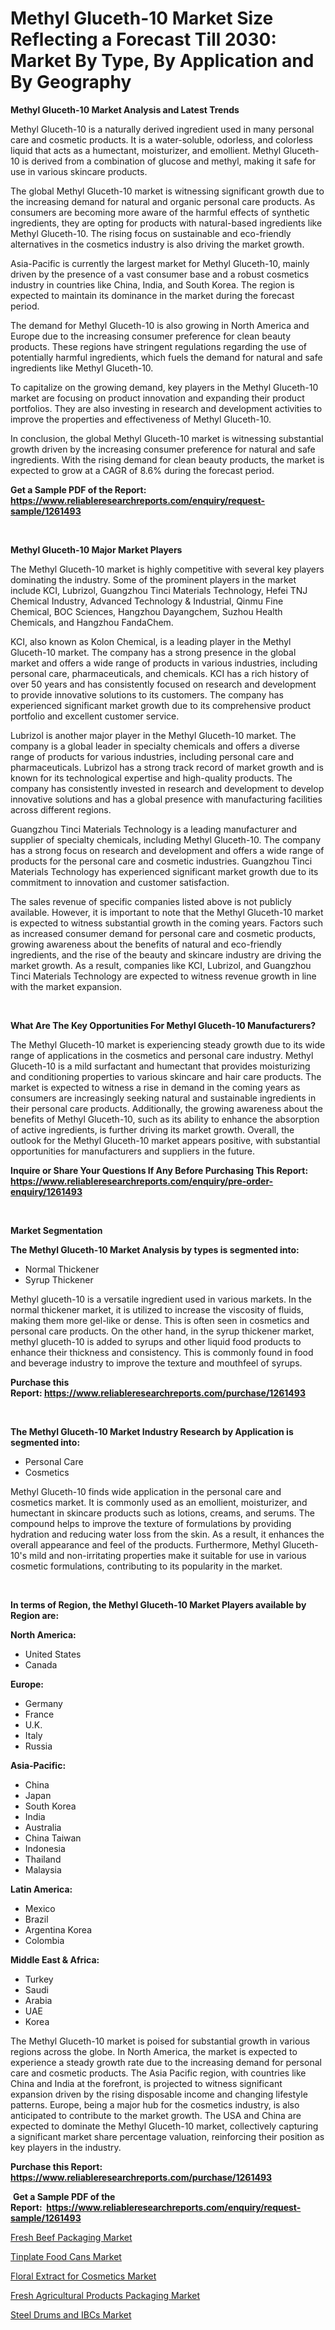 <p><h1>Methyl Gluceth-10 Market Size Reflecting a Forecast Till 2030: Market By Type, By Application and By Geography</h1></p><p><strong>Methyl Gluceth-10 Market Analysis and Latest Trends</strong></p>
<p><p>Methyl Gluceth-10 is a naturally derived ingredient used in many personal care and cosmetic products. It is a water-soluble, odorless, and colorless liquid that acts as a humectant, moisturizer, and emollient. Methyl Gluceth-10 is derived from a combination of glucose and methyl, making it safe for use in various skincare products.</p><p>The global Methyl Gluceth-10 market is witnessing significant growth due to the increasing demand for natural and organic personal care products. As consumers are becoming more aware of the harmful effects of synthetic ingredients, they are opting for products with natural-based ingredients like Methyl Gluceth-10. The rising focus on sustainable and eco-friendly alternatives in the cosmetics industry is also driving the market growth.</p><p>Asia-Pacific is currently the largest market for Methyl Gluceth-10, mainly driven by the presence of a vast consumer base and a robust cosmetics industry in countries like China, India, and South Korea. The region is expected to maintain its dominance in the market during the forecast period.</p><p>The demand for Methyl Gluceth-10 is also growing in North America and Europe due to the increasing consumer preference for clean beauty products. These regions have stringent regulations regarding the use of potentially harmful ingredients, which fuels the demand for natural and safe ingredients like Methyl Gluceth-10.</p><p>To capitalize on the growing demand, key players in the Methyl Gluceth-10 market are focusing on product innovation and expanding their product portfolios. They are also investing in research and development activities to improve the properties and effectiveness of Methyl Gluceth-10.</p><p>In conclusion, the global Methyl Gluceth-10 market is witnessing substantial growth driven by the increasing consumer preference for natural and safe ingredients. With the rising demand for clean beauty products, the market is expected to grow at a CAGR of 8.6% during the forecast period.</p></p>
<p><strong>Get a Sample PDF of the Report:&nbsp; <a href="https://www.reliableresearchreports.com/enquiry/request-sample/1261493">https://www.reliableresearchreports.com/enquiry/request-sample/1261493</a></strong></p>
<p>&nbsp;</p>
<p><strong>Methyl Gluceth-10 Major Market Players</strong></p>
<p><p>The Methyl Gluceth-10 market is highly competitive with several key players dominating the industry. Some of the prominent players in the market include KCI, Lubrizol, Guangzhou Tinci Materials Technology, Hefei TNJ Chemical Industry, Advanced Technology & Industrial, Qinmu Fine Chemical, BOC Sciences, Hangzhou Dayangchem, Suzhou Health Chemicals, and Hangzhou FandaChem.</p><p>KCI, also known as Kolon Chemical, is a leading player in the Methyl Gluceth-10 market. The company has a strong presence in the global market and offers a wide range of products in various industries, including personal care, pharmaceuticals, and chemicals. KCI has a rich history of over 50 years and has consistently focused on research and development to provide innovative solutions to its customers. The company has experienced significant market growth due to its comprehensive product portfolio and excellent customer service.</p><p>Lubrizol is another major player in the Methyl Gluceth-10 market. The company is a global leader in specialty chemicals and offers a diverse range of products for various industries, including personal care and pharmaceuticals. Lubrizol has a strong track record of market growth and is known for its technological expertise and high-quality products. The company has consistently invested in research and development to develop innovative solutions and has a global presence with manufacturing facilities across different regions.</p><p>Guangzhou Tinci Materials Technology is a leading manufacturer and supplier of specialty chemicals, including Methyl Gluceth-10. The company has a strong focus on research and development and offers a wide range of products for the personal care and cosmetic industries. Guangzhou Tinci Materials Technology has experienced significant market growth due to its commitment to innovation and customer satisfaction.</p><p>The sales revenue of specific companies listed above is not publicly available. However, it is important to note that the Methyl Gluceth-10 market is expected to witness substantial growth in the coming years. Factors such as increased consumer demand for personal care and cosmetic products, growing awareness about the benefits of natural and eco-friendly ingredients, and the rise of the beauty and skincare industry are driving the market growth. As a result, companies like KCI, Lubrizol, and Guangzhou Tinci Materials Technology are expected to witness revenue growth in line with the market expansion.</p></p>
<p>&nbsp;</p>
<p><strong>What Are The Key Opportunities For Methyl Gluceth-10 Manufacturers?</strong></p>
<p><p>The Methyl Gluceth-10 market is experiencing steady growth due to its wide range of applications in the cosmetics and personal care industry. Methyl Gluceth-10 is a mild surfactant and humectant that provides moisturizing and conditioning properties to various skincare and hair care products. The market is expected to witness a rise in demand in the coming years as consumers are increasingly seeking natural and sustainable ingredients in their personal care products. Additionally, the growing awareness about the benefits of Methyl Gluceth-10, such as its ability to enhance the absorption of active ingredients, is further driving its market growth. Overall, the outlook for the Methyl Gluceth-10 market appears positive, with substantial opportunities for manufacturers and suppliers in the future.</p></p>
<p><strong>Inquire or Share Your Questions If Any Before Purchasing This Report: <a href="https://www.reliableresearchreports.com/enquiry/pre-order-enquiry/1261493">https://www.reliableresearchreports.com/enquiry/pre-order-enquiry/1261493</a></strong></p>
<p>&nbsp;</p>
<p><strong>Market Segmentation</strong></p>
<p><strong>The Methyl Gluceth-10 Market Analysis by types is segmented into:</strong></p>
<p><ul><li>Normal Thickener</li><li>Syrup Thickener</li></ul></p>
<p><p>Methyl gluceth-10 is a versatile ingredient used in various markets. In the normal thickener market, it is utilized to increase the viscosity of fluids, making them more gel-like or dense. This is often seen in cosmetics and personal care products. On the other hand, in the syrup thickener market, methyl gluceth-10 is added to syrups and other liquid food products to enhance their thickness and consistency. This is commonly found in food and beverage industry to improve the texture and mouthfeel of syrups.</p></p>
<p><strong>Purchase this Report:&nbsp;<a href="https://www.reliableresearchreports.com/purchase/1261493">https://www.reliableresearchreports.com/purchase/1261493</a></strong></p>
<p>&nbsp;</p>
<p><strong>The Methyl Gluceth-10 Market Industry Research by Application is segmented into:</strong></p>
<p><ul><li>Personal Care</li><li>Cosmetics</li></ul></p>
<p><p>Methyl Gluceth-10 finds wide application in the personal care and cosmetics market. It is commonly used as an emollient, moisturizer, and humectant in skincare products such as lotions, creams, and serums. The compound helps to improve the texture of formulations by providing hydration and reducing water loss from the skin. As a result, it enhances the overall appearance and feel of the products. Furthermore, Methyl Gluceth-10's mild and non-irritating properties make it suitable for use in various cosmetic formulations, contributing to its popularity in the market.</p></p>
<p>&nbsp;</p>
<p><strong>In terms of Region, the Methyl Gluceth-10 Market Players available by Region are:</strong></p>
<p>
    <p> <strong> North America: </strong>
        <ul>
            <li>United States</li>
            <li>Canada</li>
        </ul>
        </p> 
    <p> <strong> Europe: </strong>
        <ul>
            <li>Germany</li>
            <li>France</li>
            <li>U.K.</li>
            <li>Italy</li>
            <li>Russia</li>
        </ul>
        </p> 
    <p> <strong> Asia-Pacific: </strong>
        <ul>
            <li>China</li>
            <li>Japan</li>
            <li>South Korea</li>
            <li>India</li>
            <li>Australia</li>
            <li>China Taiwan</li>
            <li>Indonesia</li>
            <li>Thailand</li>
            <li>Malaysia</li>
        </ul>
        </p> 
    <p> <strong> Latin America: </strong>
        <ul>
            <li>Mexico</li>
            <li>Brazil</li>
            <li>Argentina Korea</li>
            <li>Colombia</li>
        </ul>
        </p> 
    <p> <strong> Middle East & Africa: </strong>
        <ul>
            <li>Turkey</li>
            <li>Saudi</li>
            <li>Arabia</li>
            <li>UAE</li>
            <li>Korea</li>
        </ul>
    </p>
    </p>
<p><p>The Methyl Gluceth-10 market is poised for substantial growth in various regions across the globe. In North America, the market is expected to experience a steady growth rate due to the increasing demand for personal care and cosmetic products. The Asia Pacific region, with countries like China and India at the forefront, is projected to witness significant expansion driven by the rising disposable income and changing lifestyle patterns. Europe, being a major hub for the cosmetics industry, is also anticipated to contribute to the market growth. The USA and China are expected to dominate the Methyl Gluceth-10 market, collectively capturing a significant market share percentage valuation, reinforcing their position as key players in the industry.</p></p>
<p><strong>Purchase this Report: <a href="https://www.reliableresearchreports.com/purchase/1261493">https://www.reliableresearchreports.com/purchase/1261493</a></strong></p>
<p>&nbsp;<strong>Get a Sample PDF of the Report:&nbsp;&nbsp;<a href="https://www.reliableresearchreports.com/enquiry/request-sample/1261493">https://www.reliableresearchreports.com/enquiry/request-sample/1261493</a></strong></p>
<p><strong></strong></p>
<p><p><a href="https://github.com/RickHolmes3/Market-Research-Report-List-2/blob/main/fresh-beef-packaging-market.md">Fresh Beef Packaging Market</a></p><p><a href="https://github.com/CliffMedina6/Market-Research-Report-List-2/blob/main/tinplate-food-cans-market.md">Tinplate Food Cans Market</a></p><p><a href="https://github.com/WillieWoodard/Market-Research-Report-List-2/blob/main/floral-extract-for-cosmetics-market.md">Floral Extract for Cosmetics Market</a></p><p><a href="https://github.com/PeterParrish5/Market-Research-Report-List-2/blob/main/fresh-agricultural-products-packaging-market.md">Fresh Agricultural Products Packaging Market</a></p><p><a href="https://github.com/BryceTownsendr/Market-Research-Report-List-2/blob/main/steel-drums-and-ibcs-market.md">Steel Drums and IBCs Market</a></p></p>